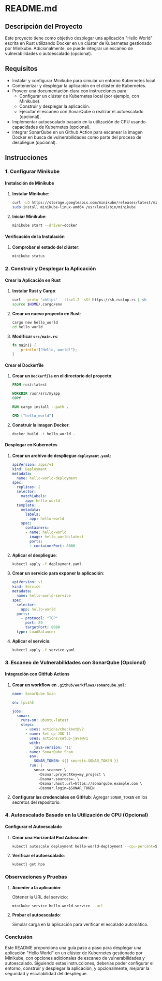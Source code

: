 # README.md

## Descripción del Proyecto

Este proyecto tiene como objetivo desplegar una aplicación "Hello World" escrita en Rust utilizando Docker en un clúster de Kubernetes gestionado por Minikube. Adicionalmente, se puede integrar un escaneo de vulnerabilidades o autoescalado (opcional).

## Requisitos

- Instalar y configurar Minikube para simular un entorno Kubernetes local.
- Contenerizar y desplegar la aplicación en el clúster de Kubernetes.
- Proveer una documentación clara con instrucciones para:
  - Configurar un clúster de Kubernetes local (por ejemplo, con Minikube).
  - Construir y desplegar la aplicación.
  - Ejecutar el escaneo con SonarQube o realizar el autoescalado (opcional).
- Implementar autoescalado basado en la utilización de CPU usando capacidades de Kubernetes (opcional).
- Integrar SonarQube en un Github Action para escanear la imagen Docker en busca de vulnerabilidades como parte del proceso de despliegue (opcional).

## Instrucciones

### 1. Configurar Minikube

#### Instalación de Minikube

1. **Instalar Minikube**:

   ```sh
   curl -LO https://storage.googleapis.com/minikube/releases/latest/minikube-linux-amd64
   sudo install minikube-linux-amd64 /usr/local/bin/minikube
   ```

2. **Iniciar Minikube**:

   ```sh
   minikube start --driver=docker
   ```

#### Verificación de la Instalación

1. **Comprobar el estado del clúster**:

   ```sh
   minikube status
   ```

### 2. Construir y Desplegar la Aplicación

#### Crear la Aplicación en Rust

1. **Instalar Rust y Cargo**:

   ```sh
   curl --proto '=https' --tlsv1.2 -sSf https://sh.rustup.rs | sh
   source $HOME/.cargo/env
   ```

2. **Crear un nuevo proyecto en Rust**:

   ```sh
   cargo new hello_world
   cd hello_world
   ```

3. **Modificar `src/main.rs`**:

   ```rust
   fn main() {
       println!("Hello, world!");
   }
   ```

#### Crear el Dockerfile

1. **Crear un `Dockerfile` en el directorio del proyecto**:

   ```Dockerfile
   FROM rust:latest

   WORKDIR /usr/src/myapp
   COPY . .

   RUN cargo install --path .

   CMD ["hello_world"]
   ```

2. **Construir la imagen Docker**:

   ```sh
   docker build -t hello_world .
   ```

#### Desplegar en Kubernetes

1. **Crear un archivo de despliegue `deployment.yaml`**:

   ```yaml
   apiVersion: apps/v1
   kind: Deployment
   metadata:
     name: hello-world-deployment
   spec:
     replicas: 2
     selector:
       matchLabels:
         app: hello-world
     template:
       metadata:
         labels:
           app: hello-world
       spec:
         containers:
         - name: hello-world
           image: hello_world:latest
           ports:
           - containerPort: 8080
   ```

2. **Aplicar el despliegue**:

   ```sh
   kubectl apply -f deployment.yaml
   ```

3. **Crear un servicio para exponer la aplicación**:

   ```yaml
   apiVersion: v1
   kind: Service
   metadata:
     name: hello-world-service
   spec:
     selector:
       app: hello-world
     ports:
       - protocol: "TCP"
         port: 80
         targetPort: 8080
     type: LoadBalancer
   ```

4. **Aplicar el servicio**:

   ```sh
   kubectl apply -f service.yaml
   ```

### 3. Escaneo de Vulnerabilidades con SonarQube (Opcional)

#### Integración con GitHub Actions

1. **Crear un workflow en `.github/workflows/sonarqube.yml`**:

   ```yaml
   name: SonarQube Scan

   on: [push]

   jobs:
     sonar:
       runs-on: ubuntu-latest
       steps:
         - uses: actions/checkout@v2
         - name: Set up JDK 11
           uses: actions/setup-java@v1
           with:
             java-version: '11'
         - name: SonarQube Scan
           env:
             SONAR_TOKEN: ${{ secrets.SONAR_TOKEN }}
           run: |
             sonar-scanner \
               -Dsonar.projectKey=my_project \
               -Dsonar.sources=. \
               -Dsonar.host.url=https://sonarqube.example.com \
               -Dsonar.login=$SONAR_TOKEN
   ```

2. **Configurar las credenciales en GitHub**: Agregar `SONAR_TOKEN` en los secretos del repositorio.

### 4. Autoescalado Basado en la Utilización de CPU (Opcional)

#### Configurar el Autoescalado

1. **Crear una Horizontal Pod Autoscaler**:

   ```sh
   kubectl autoscale deployment hello-world-deployment --cpu-percent=50 --min=1 --max=10
   ```

2. **Verificar el autoescalado**:

   ```sh
   kubectl get hpa
   ```

### Observaciones y Pruebas

1. **Acceder a la aplicación**:

   Obtener la URL del servicio:

   ```sh
   minikube service hello-world-service --url
   ```

2. **Probar el autoescalado**:

   Simular carga en la aplicación para verificar el escalado automático.

### Conclusión

Este README proporciona una guía paso a paso para desplegar una aplicación "Hello World" en un clúster de Kubernetes gestionado por Minikube, con opciones adicionales de escaneo de vulnerabilidades y autoescalado. Siguiendo estas instrucciones, deberías poder configurar el entorno, construir y desplegar la aplicación, y opcionalmente, mejorar la seguridad y escalabilidad del despliegue.
